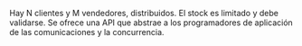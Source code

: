 Hay N clientes y M vendedores, distribuidos. El stock es limitado y debe validarse. Se ofrece una API que abstrae a los programadores de aplicación de las comunicaciones y la concurrencia.